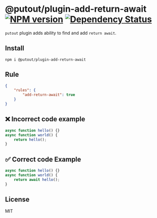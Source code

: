 # @putout/plugin-add-return-await [![NPM version][NPMIMGURL]][NPMURL] [![Dependency Status][DependencyStatusIMGURL]][DependencyStatusURL]

[NPMIMGURL]:                https://img.shields.io/npm/v/@putout/plugin-add-return-await.svg?style=flat&longCache=true
[NPMURL]:                   https://npmjs.org/package/@putout/plugin-add-return-await"npm"

[DependencyStatusURL]:      https://david-dm.org/coderaiser/putout?path=packages/plugin-add-return-await
[DependencyStatusIMGURL]:   https://david-dm.org/coderaiser/putout.svg?path=packages/plugin-add-return-await

`putout` plugin adds ability to find and add `return await`.

## Install

```
npm i @putout/plugin-add-return-await
```

## Rule

```json
{
    "rules": {
        "add-return-await": true
    }
}
```

## ❌ Incorrect code example

```js
async function hello() {}
async function world() {
    return hello();
}
```

## ✅ Correct code Example

```js
async function hello() {}
async function world() {
    return await hello();
}
```

## License

MIT

